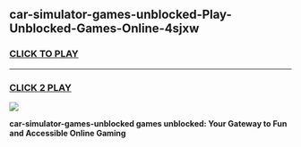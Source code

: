 
## car-simulator-games-unblocked-Play-Unblocked-Games-Online-4sjxw
<h3>
<a href="https://premium76.site?title=car-simulator-games-unblocked&ref=25A">CLICK TO PLAY</a></h3>
<hr>

<h3>
<a href="https://premium76.site?title=car-simulator-games-unblocked&ref=25A">CLICK 2 PLAY</a>
  
</h3>

<a href="https://premium76.site?title=car-simulator-games-unblocked&ref=25A"><img src="https://clearcache.store/games.png"></a>


**car-simulator-games-unblocked games unblocked: Your Gateway to Fun and Accessible Online Gaming**
